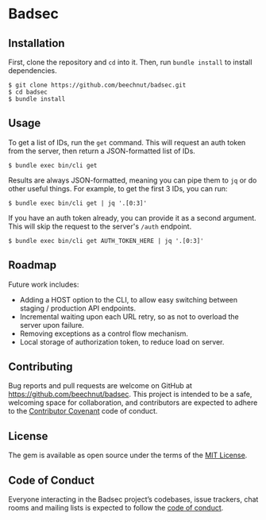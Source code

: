 # Badsec

## Installation

First, clone the repository and `cd` into it. Then, run `bundle install` to install dependencies.

    $ git clone https://github.com/beechnut/badsec.git
    $ cd badsec
    $ bundle install

## Usage

To get a list of IDs, run the `get` command. This will request an auth token from the server, then return a JSON-formatted list of IDs.

    $ bundle exec bin/cli get

Results are always JSON-formatted, meaning you can pipe them to `jq` or do other useful things. For example, to get the first 3 IDs, you can run:

    $ bundle exec bin/cli get | jq '.[0:3]'

If you have an auth token already, you can provide it as a second argument. This will skip the request to the server's `/auth` endpoint.

    $ bundle exec bin/cli get AUTH_TOKEN_HERE | jq '.[0:3]'

## Roadmap

Future work includes:

- Adding a HOST option to the CLI, to allow easy switching between staging / production API endpoints.
- Incremental waiting upon each URL retry, so as not to overload the server upon failure.
- Removing exceptions as a control flow mechanism.
- Local storage of authorization token, to reduce load on server.

## Contributing

Bug reports and pull requests are welcome on GitHub at https://github.com/beechnut/badsec. This project is intended to be a safe, welcoming space for collaboration, and contributors are expected to adhere to the [Contributor Covenant](http://contributor-covenant.org) code of conduct.

## License

The gem is available as open source under the terms of the [MIT License](https://opensource.org/licenses/MIT).

## Code of Conduct

Everyone interacting in the Badsec project’s codebases, issue trackers, chat rooms and mailing lists is expected to follow the [code of conduct](https://github.com/[USERNAME]/badsec_client/blob/master/CODE_OF_CONDUCT.md).
